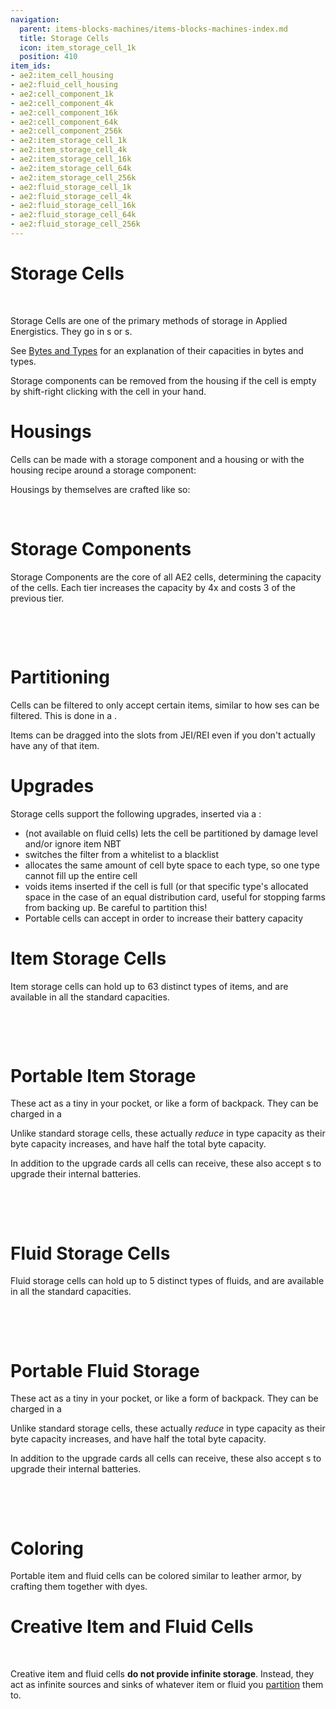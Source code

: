 ```yaml
---
navigation:
  parent: items-blocks-machines/items-blocks-machines-index.md
  title: Storage Cells
  icon: item_storage_cell_1k
  position: 410
item_ids:
- ae2:item_cell_housing
- ae2:fluid_cell_housing
- ae2:cell_component_1k
- ae2:cell_component_4k
- ae2:cell_component_16k
- ae2:cell_component_64k
- ae2:cell_component_256k
- ae2:item_storage_cell_1k
- ae2:item_storage_cell_4k
- ae2:item_storage_cell_16k
- ae2:item_storage_cell_64k
- ae2:item_storage_cell_256k
- ae2:fluid_storage_cell_1k
- ae2:fluid_storage_cell_4k
- ae2:fluid_storage_cell_16k
- ae2:fluid_storage_cell_64k
- ae2:fluid_storage_cell_256k
---
```

# Storage Cells

<ItemImage id="item_storage_cell_1k" scale="4" />   <ItemImage id="fluid_storage_cell_16k" scale="4" />

Storage Cells are one of the primary methods of storage in Applied Energistics. They go in <ItemLink id="drive" />s
or <ItemLink id="chest" />s.

See [Bytes and Types](../ae2-mechanics/bytes-and-types.md) for an explanation of their capacities in bytes and types.

Storage components can be removed from the housing if the cell is empty by shift-right clicking with the cell in your hand.

# Housings

Cells can be made with a storage component and a housing or with the housing recipe around a storage component:

<Recipe id="network/cells/item_storage_cell_1k_storage" />
<Recipe id="network/cells/item_storage_cell_1k" />

Housings by themselves are crafted like so:

<RecipeFor id="item_cell_housing" />   <RecipeFor id="fluid_cell_housing" />

# Storage Components

Storage Components are the core of all AE2 cells, determining the capacity of the cells. Each tier increases the capacity
by 4x and costs 3 of the previous tier.

<RecipeFor id="cell_component_1k" />   <RecipeFor id="cell_component_4k" />   <RecipeFor id="cell_component_16k" />

<RecipeFor id="cell_component_64k" />   <RecipeFor id="cell_component_256k" />

# Partitioning

Cells can be filtered to only accept certain items, similar to how <ItemLink id="storage_bus" />ses can be filtered. This is
done in a <ItemLink id="cell_workbench" />.

Items can be dragged into the slots from JEI/REI even if you don't actually have any of that item.

# Upgrades

Storage cells support the following upgrades, inserted via a <ItemLink id="cell_workbench" />:

- <ItemLink id="fuzzy_card" /> (not available on fluid cells) lets the cell be partitioned by damage level and/or ignore item NBT
- <ItemLink id="inverter_card" /> switches the filter from a whitelist to a blacklist
- <ItemLink id="equal_distribution_card" /> allocates the same amount of cell byte space to each type, so one type cannot fill up the entire cell
- <ItemLink id="void_card" /> voids items inserted if the cell is full (or that specific type's allocated space in the
case of an equal distribution card, useful for stopping farms from backing up. Be careful to partition this!
- Portable cells can accept <ItemLink id="energy_card" /> in order to increase their battery capacity

# Item Storage Cells

Item storage cells can hold up to 63 distinct types of items, and are available in all the standard capacities.

<Recipe id="network/cells/item_storage_cell_1k_storage" />   <Recipe id="network/cells/item_storage_cell_4k_storage" />   <Recipe id="network/cells/item_storage_cell_16k_storage" />

<Recipe id="network/cells/item_storage_cell_64k_storage" />   <Recipe id="network/cells/item_storage_cell_256k_storage" />

# Portable Item Storage

These act as a tiny <ItemLink id="chest" /> in your pocket, or like a form of backpack. They can be charged in a <ItemLink id="charger" />

Unlike standard storage cells, these actually *reduce* in type capacity as their byte capacity increases, and have half the
total byte capacity.

In addition to the upgrade cards all cells can receive, these also accept <ItemLink id="energy_card" />s to upgrade their internal batteries.

<RecipeFor id="portable_item_cell_1k" />   <RecipeFor id="portable_item_cell_4k" />   <RecipeFor id="portable_item_cell_16k" />

<RecipeFor id="portable_item_cell_64k" />   <RecipeFor id="portable_item_cell_256k" />

# Fluid Storage Cells

Fluid storage cells can hold up to 5 distinct types of fluids, and are available in all the standard capacities.

<Recipe id="network/cells/fluid_storage_cell_1k_storage" />   <Recipe id="network/cells/fluid_storage_cell_4k_storage" />   <Recipe id="network/cells/fluid_storage_cell_16k_storage" />

<Recipe id="network/cells/fluid_storage_cell_64k_storage" />   <Recipe id="network/cells/fluid_storage_cell_256k_storage" />

# Portable Fluid Storage

These act as a tiny <ItemLink id="chest" /> in your pocket, or like a form of backpack. They can be charged in a <ItemLink id="charger" />

Unlike standard storage cells, these actually *reduce* in type capacity as their byte capacity increases, and have half the
total byte capacity.

In addition to the upgrade cards all cells can receive, these also accept <ItemLink id="energy_card" />s to upgrade their internal batteries.

<RecipeFor id="portable_fluid_cell_1k" />   <RecipeFor id="portable_fluid_cell_4k" />   <RecipeFor id="portable_fluid_cell_16k" />

<RecipeFor id="portable_fluid_cell_64k" />   <RecipeFor id="portable_fluid_cell_256k" />

# Coloring

Portable item and fluid cells can be colored similar to leather armor, by crafting them together with dyes.

# Creative Item and Fluid Cells

<ItemImage id="creative_item_cell" scale="2" />   <ItemImage id="creative_fluid_cell" scale="2" />

Creative item and fluid cells **do not provide infinite storage**. Instead, they act as infinite sources and sinks of whatever
item or fluid you [partition](cell_workbench.md) them to.